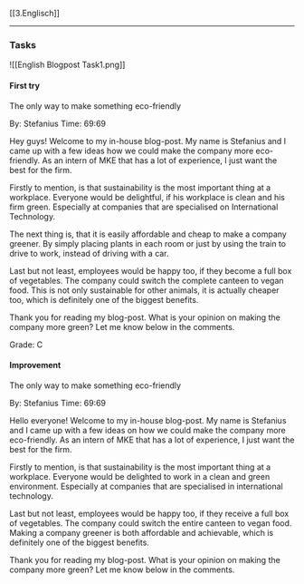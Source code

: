 [[3.Englisch]]
___
### Tasks
![[English Blogpost Task1.png]]
#### First try
The only way to make something eco-friendly

By: Stefanius
Time: 69:69

Hey guys! Welcome to my in-house blog-post. My name is Stefanius and I came up with a few ideas how we could make the company more eco-friendly. As an intern of MKE that has a lot of experience, I just want the best for the firm.

Firstly to mention, is that sustainability is the most important thing at a workplace. Everyone would be delightful, if his workplace is clean and his firm green. Especially at companies that are specialised on International Technology.

The next thing is, that it is easily affordable and cheap to make a company greener. By simply placing plants in each room or just by using the train to drive to work, instead of driving with a car.

Last but not least, employees would be happy too, if they become a full box of vegetables. The company could switch the complete canteen to vegan food. This is not only sustainable for other animals, it is actually cheaper too, which is definitely one of the biggest benefits.

Thank you for reading my blog-post. What is your opinion on making the company more green? Let me know below in the comments.

Grade: C

#### Improvement
The only way to make something eco-friendly

By: Stefanius
Time: 69:69

Hello everyone! Welcome to my in-house blog-post. My name is Stefanius and I came up with a few ideas on how we could make the company more eco-friendly. As an intern of MKE that has a lot of experience, I just want the best for the firm.

Firstly to mention, is that sustainability is the most important thing at a workplace. Everyone would be delighted to work in a clean and green environment. Especially at companies that are specialised in international technology.

Last but not least, employees would be happy too, if they receive a full box of vegetables. The company could switch the entire canteen to vegan food. Making a company greener is both affordable and achievable, which is definitely one of the biggest benefits.

Thank you for reading my blog-post. What is your opinion on making the company more green? Let me know below in the comments.